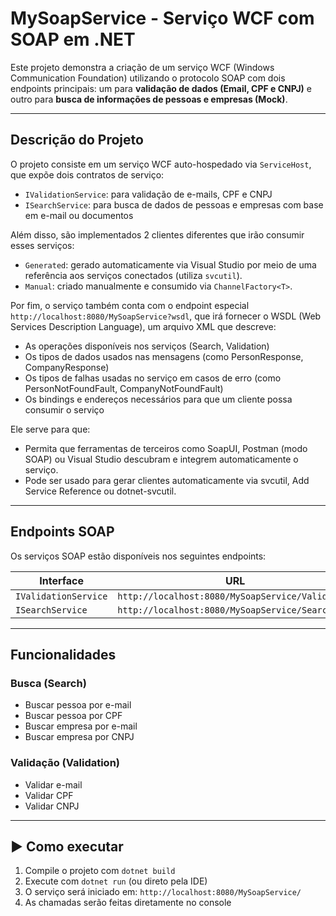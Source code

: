 # MySoapService - Serviço WCF com SOAP em .NET

Este projeto demonstra a criação de um serviço WCF (Windows Communication Foundation) utilizando o protocolo SOAP com dois endpoints principais: um para **validação de dados (Email, CPF e CNPJ)** e outro para **busca de informações de pessoas e empresas (Mock)**.

---

## Descrição do Projeto

O projeto consiste em um serviço WCF auto-hospedado via `ServiceHost`, que expõe dois contratos de serviço:

- `IValidationService`: para validação de e-mails, CPF e CNPJ
- `ISearchService`: para busca de dados de pessoas e empresas com base em e-mail ou documentos

Além disso, são implementados 2 clientes diferentes que irão consumir esses serviços:
- `Generated`: gerado automaticamente via Visual Studio por meio de uma referência aos serviços conectados (utiliza `svcutil`).
- `Manual`: criado manualmente e consumido via `ChannelFactory<T>`.

Por fim, o serviço também conta com o endpoint especial `http://localhost:8080/MySoapService?wsdl`, que irá fornecer o WSDL (Web Services Description Language), um arquivo XML que descreve:
- As operações disponíveis nos serviços (Search, Validation)
- Os tipos de dados usados nas mensagens (como PersonResponse, CompanyResponse)
- Os tipos de falhas usadas no serviço em casos de erro (como PersonNotFoundFault, CompanyNotFoundFault)
- Os bindings e endereços necessários para que um cliente possa consumir o serviço

Ele serve para que:
- Permita que ferramentas de terceiros como SoapUI, Postman (modo SOAP) ou Visual Studio descubram e integrem automaticamente o serviço.
- Pode ser usado para gerar clientes automaticamente via svcutil, Add Service Reference ou dotnet-svcutil.

---

## Endpoints SOAP

Os serviços SOAP estão disponíveis nos seguintes endpoints:

| Interface              | URL                                      |
|------------------------|-------------------------------------------|
| `IValidationService`   | `http://localhost:8080/MySoapService/Validation` |
| `ISearchService`       | `http://localhost:8080/MySoapService/Search`     |

---

## Funcionalidades

### Busca (Search)
- Buscar pessoa por e-mail
- Buscar pessoa por CPF
- Buscar empresa por e-mail
- Buscar empresa por CNPJ

### Validação (Validation)
- Validar e-mail
- Validar CPF
- Validar CNPJ
---

## ▶️ Como executar

1. Compile o projeto com `dotnet build`
2. Execute com `dotnet run` (ou direto pela IDE)
3. O serviço será iniciado em: `http://localhost:8080/MySoapService/`
4. As chamadas serão feitas diretamente no console
